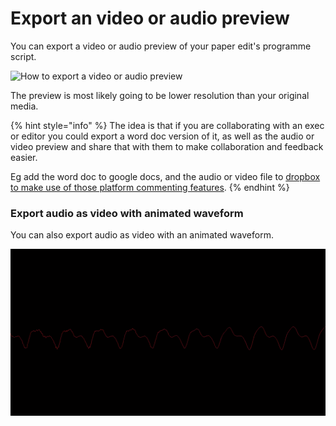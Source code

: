 # Export an video or audio preview

You can export a video or audio preview of your paper edit's programme script. 

![How to export a video or audio preview](https://user-images.githubusercontent.com/4661975/76130478-e5ba7c00-5fd8-11ea-914f-586df0286d97.gif)

The preview is most likely going to be lower resolution than your original media. 

{% hint style="info" %}
The idea is that if you are collaborating with an exec or editor you could export a word doc version of it, as well as the audio or video preview and share that with them to make collaboration and feedback easier.  
  
Eg add the word doc to google docs, and the audio or video file to [dropbox to make use of those platform commenting features](https://help.dropbox.com/files-folders/share/comment-timestamp).
{% endhint %}

### Export audio as video with animated waveform

You can also export audio as video with an animated  waveform.

![Example export audio as video with animated waveform](../.gitbook/assets/animated-waveform.gif)

#### 


